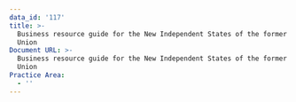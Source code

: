 ```yaml
---
data_id: '117'
title: >-
  Business resource guide for the New Independent States of the former Soviet
  Union
Document URL: >-
  Business resource guide for the New Independent States of the former Soviet
  Union
Practice Area:
  - ''
---
```

